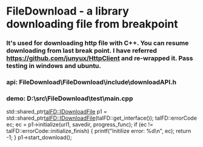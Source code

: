 # FileDownload - a library downloading file from breakpoint

### It's used for downloading http file with C++. You can resume downloading from last break point. I have referred https://github.com/junyux/HttpClient and re-wrapped it. Pass testing in windows and ubuntu. 

### api: FileDownload\FileDownload\include\downloadAPI.h

### demo: D:\src\FileDownload\test\main.cpp

std::shared_ptr<talFD::IDownloadFile> p1 = std::shared_ptr<talFD::IDownloadFile>(talFD::get_interface());
talFD::errorCode ec;
ec = p1->initialize(url1, savedir, progress_func);
if (ec != talFD::errorCode::initialize_finish)
{
 	printf("Initilize error: %d\n", ec);
 	return -1;
}
p1->start_download();